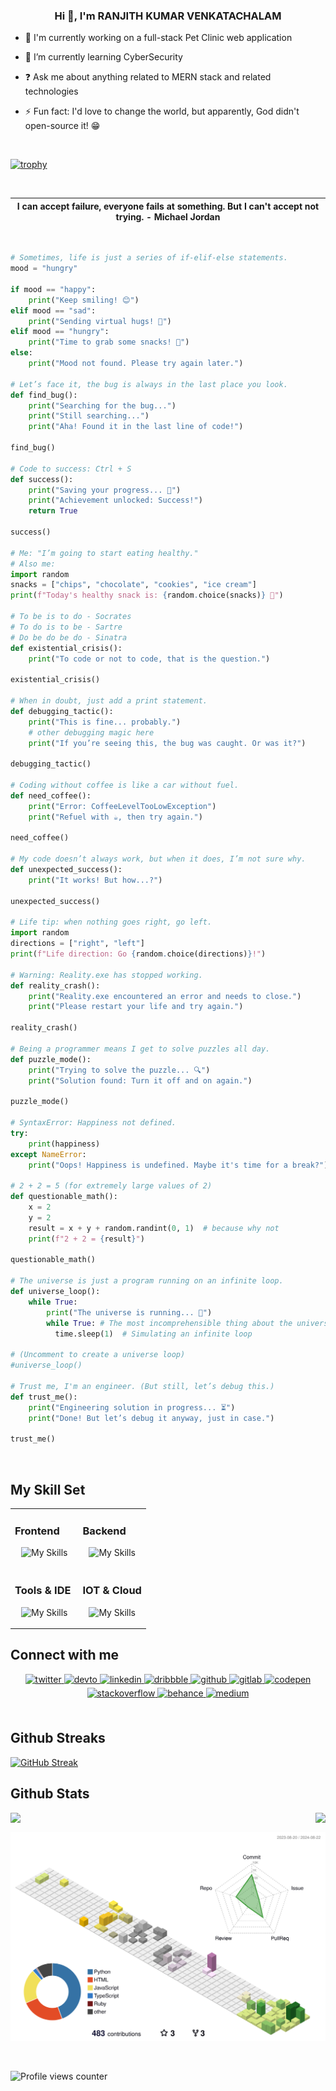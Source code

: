 ### <div align="center">Hi 👋, I'm RANJITH KUMAR VENKATACHALAM</div>

- 🔭 I'm currently working on a full-stack Pet Clinic web application

- 🌱 I’m currently learning CyberSecurity

- ❓ Ask me about anything related to MERN stack and related technologies

- ⚡ Fun fact: I'd love to change the world, but apparently, God didn't open-source it! 😁

<br/>

[![trophy](https://github-profile-trophy.vercel.app/?username=ratamranjith&theme=juicyfresh)](https://github.com/ratamranjith/github-profile-trophy)

<br/>

| I can accept failure, everyone fails at something. But I can't accept not trying. - <b>Michael Jordan</b> |
| --------------------------------------------------------------------------------------------------------- |

<br/>

```python
# Sometimes, life is just a series of if-elif-else statements.
mood = "hungry"

if mood == "happy":
    print("Keep smiling! 😊")
elif mood == "sad":
    print("Sending virtual hugs! 🤗")
elif mood == "hungry":
    print("Time to grab some snacks! 🍕")
else:
    print("Mood not found. Please try again later.")

# Let’s face it, the bug is always in the last place you look.
def find_bug():
    print("Searching for the bug...")
    print("Still searching...")
    print("Aha! Found it in the last line of code!")

find_bug()

# Code to success: Ctrl + S
def success():
    print("Saving your progress... 💾")
    print("Achievement unlocked: Success!")
    return True

success()

# Me: "I’m going to start eating healthy."
# Also me:
import random
snacks = ["chips", "chocolate", "cookies", "ice cream"]
print(f"Today's healthy snack is: {random.choice(snacks)} 🍪")

# To be is to do - Socrates
# To do is to be - Sartre
# Do be do be do - Sinatra
def existential_crisis():
    print("To code or not to code, that is the question.")

existential_crisis()

# When in doubt, just add a print statement.
def debugging_tactic():
    print("This is fine... probably.")
    # other debugging magic here
    print("If you’re seeing this, the bug was caught. Or was it?")

debugging_tactic()

# Coding without coffee is like a car without fuel.
def need_coffee():
    print("Error: CoffeeLevelTooLowException")
    print("Refuel with ☕, then try again.")

need_coffee()

# My code doesn’t always work, but when it does, I’m not sure why.
def unexpected_success():
    print("It works! But how...?")

unexpected_success()

# Life tip: when nothing goes right, go left.
import random
directions = ["right", "left"]
print(f"Life direction: Go {random.choice(directions)}!")

# Warning: Reality.exe has stopped working.
def reality_crash():
    print("Reality.exe encountered an error and needs to close.")
    print("Please restart your life and try again.")

reality_crash()

# Being a programmer means I get to solve puzzles all day.
def puzzle_mode():
    print("Trying to solve the puzzle... 🔍")
    print("Solution found: Turn it off and on again.")

puzzle_mode()

# SyntaxError: Happiness not defined.
try:
    print(happiness)
except NameError:
    print("Oops! Happiness is undefined. Maybe it's time for a break?")

# 2 + 2 = 5 (for extremely large values of 2)
def questionable_math():
    x = 2
    y = 2
    result = x + y + random.randint(0, 1)  # because why not
    print(f"2 + 2 = {result}")

questionable_math()

# The universe is just a program running on an infinite loop.
def universe_loop():
    while True:
        print("The universe is running... 🌌")
        while True: # The most incomprehensible thing about the universe is that it is comprehensible. (Albert Einstein)
          time.sleep(1)  # Simulating an infinite loop

# (Uncomment to create a universe loop)
#universe_loop()

# Trust me, I'm an engineer. (But still, let’s debug this.)
def trust_me():
    print("Engineering solution in progress... ⏳")
    print("Done! But let’s debug it anyway, just in case.")

trust_me()
```

<br/>

## My Skill Set

<table><tr><td valign="top" width="50%">

### Frontend

<div align="center">

![My Skills](https://skillicons.dev/icons?i=react,vite,bootstrap,html,javascript,css,sass,jquery,styledcomponents,materialui,tailwind,typescript,redux,reactivex,gatsby&perline=5)

</div>

</td><td valign="top" width="50%">

### Backend

<div align="center">

![My Skills](https://skillicons.dev/icons?i=mongodb,nodejs,linux,nginx,python,ruby,expressjs,git,flask,mysql,nextjs,powershell,webpack,&perline=5)

</div>
</td></tr>
<tr>
<td>

### Tools & IDE

<div align="center">

![My Skills](https://skillicons.dev/icons?i=illustrator,photoshop,atom,vscode,codepen,jenkins,pycharm,sublime,replit,&perline=5)

</div>
</td>
<td>

### IOT & Cloud

<div align="center">

![My Skills](https://skillicons.dev/icons?i=arduino,aws,docker,gcp,netlify,vercel&perline=5)

</div>
</td>
</tr>
</table>

## Connect with me

<div align="center">
<a href="https://twitter.com/ratamranjith" target="_blank">
<img src=https://img.shields.io/badge/twitter-%2300acee.svg?&style=for-the-badge&logo=twitter&logoColor=white alt=twitter style="margin-bottom: 5px;" />
</a>
<a href="https://dev.to/ratamranjith" target="_blank">
<img src=https://img.shields.io/badge/dev.to-%2308090A.svg?&style=for-the-badge&logo=dev.to&logoColor=white alt=devto style="margin-bottom: 5px;" />
</a>
<a href="https://linkedin.com/in/ratamranjith" target="_blank">
<img src=https://img.shields.io/badge/linkedin-%231E77B5.svg?&style=for-the-badge&logo=linkedin&logoColor=white alt=linkedin style="margin-bottom: 5px;" />
</a>
<a href="https://dribbble.com/ratamranjith" target="_blank">
<img src=https://img.shields.io/badge/dribbble-%23E45285.svg?&style=for-the-badge&logo=dribbble&logoColor=white alt=dribbble style="margin-bottom: 5px;" />
</a>
<a href="https://github.com/ratamranjith" target="_blank">
<img src=https://img.shields.io/badge/github-%2324292e.svg?&style=for-the-badge&logo=github&logoColor=white alt=github style="margin-bottom: 5px;" />
</a>
<a href="https://gitlab.com/ratamranjith" target="_blank">
<img src=https://img.shields.io/badge/gitlab-330F63.svg?&style=for-the-badge&logo=gitlab&logoColor=white alt=gitlab style="margin-bottom: 5px;" />
</a>
<a href="https://codepen.com/ratamranjith" target="_blank">
<img src=https://img.shields.io/badge/codepen-%23131417.svg?&style=for-the-badge&logo=codepen&logoColor=white alt=codepen style="margin-bottom: 5px;" />
</a>
<a href="https://stackoverflow.com/users/8354186/ranjith" target="_blank">
<img src=https://img.shields.io/badge/stackoverflow-%23F28032.svg?&style=for-the-badge&logo=stackoverflow&logoColor=white alt=stackoverflow style="margin-bottom: 5px;" />
</a>
<a href="https://www.behance.net/ratamranjith" target="_blank">
<img src=https://img.shields.io/badge/behance-%23191919.svg?&style=for-the-badge&logo=behance&logoColor=white alt=behance style="margin-bottom: 5px;" />
</a>
<a href="https://medium.com/@ratamranjith" target="_blank">
<img src=https://img.shields.io/badge/medium-%23292929.svg?&style=for-the-badge&logo=medium&logoColor=white alt=medium style="margin-bottom: 5px;" />
</a>  
</div>  
<br/>

## Github Streaks

[![GitHub Streak](https://streak-stats.demolab.com?user=ratamranjith&theme=transparent&border_radius=12.8&date_format=M%20j%5B%2C%20Y%5D&fire=EB4C0E&ring=15EB00)](https://git.io/streak-stats)
<br/>

## Github Stats

<div align="right"><img src="https://github-readme-stats.vercel.app/api?username=ratamranjith&show_icons=true&count_private=true&hide_border=true" align="right" /></div>

<img src="https://github-readme-stats.vercel.app/api/top-langs/?username=ratamranjith&hide_border=true&layout=compact" align="left" />

<br/>

![](./profile-3d-contrib/profile-season-animate.svg)

<br/>

![Profile views counter](https://komarev.com/ghpvc/?username=ratamranjith&&style=flat-square)

<br/>

<div align="center"></div>

<br/>
